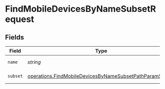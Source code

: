 # FindMobileDevicesByNameSubsetRequest


## Fields

| Field                                                                                                                              | Type                                                                                                                               | Required                                                                                                                           | Description                                                                                                                        |
| ---------------------------------------------------------------------------------------------------------------------------------- | ---------------------------------------------------------------------------------------------------------------------------------- | ---------------------------------------------------------------------------------------------------------------------------------- | ---------------------------------------------------------------------------------------------------------------------------------- |
| `name`                                                                                                                             | *string*                                                                                                                           | :heavy_check_mark:                                                                                                                 | Name to filter by                                                                                                                  |
| `subset`                                                                                                                           | [operations.FindMobileDevicesByNameSubsetPathParamSubset](../../models/operations/findmobiledevicesbynamesubsetpathparamsubset.md) | :heavy_check_mark:                                                                                                                 | Subset to filter by                                                                                                                |
